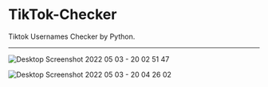 # TikTok-Checker
Tiktok Usernames Checker by Python.

---
![Desktop Screenshot 2022 05 03 - 20 02 51 47](https://user-images.githubusercontent.com/104280578/166503501-a19f3d06-3141-4fec-805b-58c7d22544cf.png)

![Desktop Screenshot 2022 05 03 - 20 04 26 02](https://user-images.githubusercontent.com/104280578/166503571-f24e0c31-a80d-4aa9-b524-5d67df4efea4.png)
